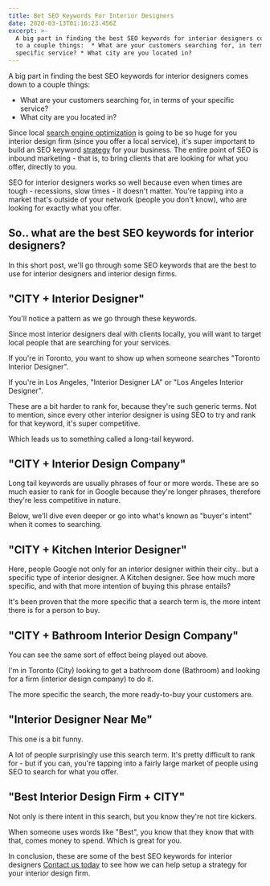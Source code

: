 ```yaml
---
title: Bet SEO Keywords For Interior Designers
date: 2020-03-13T01:16:23.456Z
excerpt: >-
  A big part in finding the best SEO keywords for interior designers comes down
  to a couple things:  * What are your customers searching for, in terms of your
  specific service? * What city are you located in?
---
```

A big part in finding the best SEO keywords for interior designers comes down to a couple things:

* What are your customers searching for, in terms of your specific service?
* What city are you located in?

Since local [search engine optimization](https://infused.agency/blog/top-5-reasons-why-seo-is-important-for-business/) is going to be so huge for you interior design firm (since you offer a local service), it's super important to build an SEO keyword [strategy](https://infused.agency) for your business. The entire point of SEO is inbound marketing - that is, to bring clients that are looking for what you offer, directly to you.

SEO for interior designers works so well because even when times are tough - recessions, slow times - it doesn't matter. You're tapping into a market that's outside of your network (people you don't know), who are looking for exactly what you offer.

## So.. what are the best SEO keywords for interior designers?

In this short post, we'll go through some SEO keywords that are the best to use for interior designers and interior design firms.

## "CITY + Interior Designer"

You'll notice a pattern as we go through these keywords. 

Since most interior designers deal with clients locally, you will want to target local people that are searching for your services.

If you're in Toronto, you want to show up when someone searches "Toronto Interior Designer".

If you're in Los Angeles, "Interior Designer LA" or "Los Angeles Interior Designer".

These are a bit harder to rank for, because they're such generic terms. Not to mention, since every other interior designer is using SEO to try and rank for that keyword, it's super competitive.

Which leads us to something called a long-tail keyword.

## "CITY + Interior Design Company"

Long tail keywords are usually phrases of four or more words. These are so much easier to rank for in Google because they're longer phrases, therefore they're less competitive in nature.

Below, we'll dive even deeper or go into what's known as "buyer's intent" when it comes to searching.

## "CITY + Kitchen Interior Designer"

Here, people Google not only for an interior designer within their city.. but a specific type of interior designer. A Kitchen designer. See how much more specific, and with that more intention of buying this phrase entails?

It's been proven that the more specific that a search term is, the more intent there is for a person to buy.

## "CITY + Bathroom Interior Design Company"

You can see the same sort of effect being played out above.

I'm in Toronto (City) looking to get a bathroom done (Bathroom) and looking for a firm (interior design company) to do it.

The more specific the search, the more ready-to-buy your customers are.

## "Interior Designer Near Me"

This one is a bit funny.

A lot of people surprisingly use this search term. It's pretty difficult to rank for - but if you can, you're tapping into a fairly large market of people using SEO to search for what you offer.

## "Best Interior Design Firm + CITY"

Not only is there intent in this search, but you know they're not tire kickers.

When someone uses words like "Best", you know that they know that with that, comes money to spend. Which is great for you.

In conclusion, these are some of the best SEO keywords for interior designers [Contact us today](https://infused.agency) to see how we can help setup a strategy for your interior design firm.
